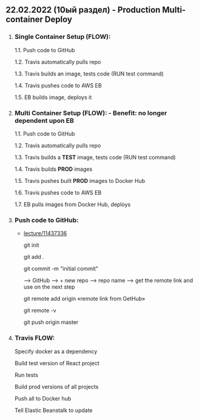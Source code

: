 ## 22.02.2022 (10ый раздел) - Production Multi-container Deploy

1. ### Single Container Setup (FLOW):

    1.1. Push code to GitHub

    1.2. Travis automatically pulls repo

    1.3. Travis builds an image, tests code (RUN test command)

    1.4. Travis pushes code to AWS EB

    1.5. EB builds image, deploys it

2. ### Multi Container Setup (FLOW): - Benefit: no longer dependent upon EB

   1.1. Push code to GitHub

   1.2. Travis automatically pulls repo

   1.3. Travis builds a **TEST** image, tests code (RUN test command)

   1.4. Travis builds **PROD** images

   1.5. Travis pushes built **PROD** images to Docker Hub

   1.6. Travis pushes code to AWS EB

   1.7. EB pulls images from Docker Hub, deploys

3. ### Push code to GitHub:

   * [lecture/11437336](https://www.udemy.com/course/docker-and-kubernetes-the-complete-guide/learn/lecture/11437336#announcements)

      git init

      git add .

      git commit -m "initial commit"

      —> GitHub —> + new repo —> repo name —> get the remote link and use on the next step

      git remote add origin «remote link from GetHub»

      git remote -v

      git push origin master

4. ### Travis FLOW:

   Specify docker as a dependency

   Build test version of React project

   Run tests

   Build prod versions of all projects

   Push all to Docker hub

   Tell Elastic Beanstalk to update
